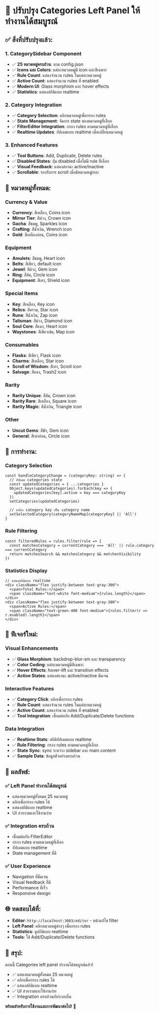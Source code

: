 # 🎯 ปรับปรุง Categories Left Panel ให้ทำงานได้สมบูรณ์

## ✅ สิ่งที่ปรับปรุงแล้ว:

### 1. **CategorySidebar Component**
- ✅ **25 หมวดหมู่ครบถ้วน**: ตาม config.json
- ✅ **Icons และ Colors**: แต่ละหมวดหมู่มี icon และสีเฉพาะ
- ✅ **Rule Count**: แสดงจำนวน rules ในแต่ละหมวดหมู่
- ✅ **Active Count**: แสดงจำนวน rules ที่ enabled
- ✅ **Modern UI**: Glass morphism และ hover effects
- ✅ **Statistics**: แสดงสถิติแบบ realtime

### 2. **Category Integration**
- ✅ **Category Selection**: คลิกหมวดหมู่เพื่อกรอง rules
- ✅ **State Management**: จัดการ state ของหมวดหมู่ที่เลือก
- ✅ **FilterEditor Integration**: กรอง rules ตามหมวดหมู่ที่เลือก
- ✅ **Realtime Updates**: อัปเดตแบบ realtime เมื่อเปลี่ยนหมวดหมู่

### 3. **Enhanced Features**
- ✅ **Tool Buttons**: Add, Duplicate, Delete rules
- ✅ **Disabled States**: ปุ่ม disabled เมื่อไม่มี rule ที่เลือก
- ✅ **Visual Feedback**: แสดงสถานะ active/inactive
- ✅ **Scrollable**: รองรับการ scroll เมื่อมีหมวดหมู่เยอะ

## 🎨 หมวดหมู่ทั้งหมด:

### **Currency & Value**
- **Currency**: สีเหลือง, Coins icon
- **Mirror Tier**: สีม่วง, Crown icon  
- **Gacha**: สีชมพู, Sparkles icon
- **Crafting**: สีน้ำเงิน, Wrench icon
- **Gold**: สีเหลืองอ่อน, Coins icon

### **Equipment**
- **Amulets**: สีชมพู, Heart icon
- **Belts**: สีเขียว, default icon
- **Jewel**: สีม่วง, Gem icon
- **Ring**: สีส้ม, Circle icon
- **Equipment**: สีเทา, Shield icon

### **Special Items**
- **Key**: สีเหลือง, Key icon
- **Relics**: สีคราม, Star icon
- **Rune**: สีน้ำเงิน, Zap icon
- **Talisman**: สีม่วง, Diamond icon
- **Soul Core**: สีแดง, Heart icon
- **Waystones**: สีเขียวเข้ม, Map icon

### **Consumables**
- **Flasks**: สีเขียว, Flask icon
- **Charms**: สีเหลือง, Star icon
- **Scroll of Wisdom**: สีเทา, Scroll icon
- **Salvage**: สีแดง, Trash2 icon

### **Rarity**
- **Rarity Unique**: สีส้ม, Crown icon
- **Rarity Rare**: สีเหลือง, Square icon
- **Rarity Magic**: สีน้ำเงิน, Triangle icon

### **Other**
- **Uncut Gems**: สีฟ้า, Gem icon
- **General**: สีเทาอ่อน, Circle icon

## 🔧 การทำงาน:

### **Category Selection**
```tsx
const handleCategoryChange = (categoryKey: string) => {
  // อัปเดต categories state
  const updatedCategories = { ...categories }
  Object.keys(updatedCategories).forEach(key => {
    updatedCategories[key].active = key === categoryKey
  })
  setCategories(updatedCategories)
  
  // แปลง category key เป็น category name
  setSelectedCategory(categoryNameMap[categoryKey] || 'All')
}
```

### **Rule Filtering**
```tsx
const filteredRules = rules.filter(rule => {
  const matchesCategory = currentCategory === 'All' || rule.category === currentCategory
  return matchesSearch && matchesCategory && matchesVisibility
})
```

### **Statistics Display**
```tsx
// แสดงสถิติแบบ realtime
<div className="flex justify-between text-gray-300">
  <span>Total Rules:</span>
  <span className="text-white font-medium">{rules.length}</span>
</div>
<div className="flex justify-between text-gray-300">
  <span>Active Rules:</span>
  <span className="text-green-400 font-medium">{rules.filter(r => r.enabled).length}</span>
</div>
```

## 🎯 ฟีเจอร์ใหม่:

### **Visual Enhancements**
- ✅ **Glass Morphism**: backdrop-blur-sm และ transparency
- ✅ **Color Coding**: แต่ละหมวดหมู่มีสีเฉพาะ
- ✅ **Hover Effects**: hover-lift และ transition effects
- ✅ **Active States**: แสดงสถานะ active/inactive ชัดเจน

### **Interactive Features**
- ✅ **Category Click**: คลิกเพื่อกรอง rules
- ✅ **Rule Count**: แสดงจำนวน rules ในแต่ละหมวดหมู่
- ✅ **Active Count**: แสดงจำนวน rules ที่ enabled
- ✅ **Tool Integration**: เชื่อมต่อกับ Add/Duplicate/Delete functions

### **Data Integration**
- ✅ **Realtime Stats**: สถิติอัปเดตแบบ realtime
- ✅ **Rule Filtering**: กรอง rules ตามหมวดหมู่ที่เลือก
- ✅ **State Sync**: sync ระหว่าง sidebar และ main content
- ✅ **Sample Data**: ข้อมูลตัวอย่างครบถ้วน

## 🚀 ผลลัพธ์:

### ✅ **Left Panel ทำงานได้สมบูรณ์**
- แสดงหมวดหมู่ทั้งหมด 25 หมวดหมู่
- คลิกเพื่อกรอง rules ได้
- แสดงสถิติแบบ realtime
- UI สวยงามและใช้งานง่าย

### ✅ **Integration ครบถ้วน**
- เชื่อมต่อกับ FilterEditor
- กรอง rules ตามหมวดหมู่ที่เลือก
- อัปเดตแบบ realtime
- State management ที่ดี

### ✅ **User Experience**
- Navigation ที่ชัดเจน
- Visual feedback ที่ดี
- Performance ที่เร็ว
- Responsive design

## 🌐 ทดสอบได้ที่:
- **Editor**: `http://localhost:3003/editor` - หน้าแก้ไข filter
- **Left Panel**: คลิกหมวดหมู่ต่างๆ เพื่อกรอง rules
- **Statistics**: ดูสถิติแบบ realtime
- **Tools**: ใช้ Add/Duplicate/Delete functions

## 🎉 สรุป:

ตอนนี้ Categories left panel ทำงานได้สมบูรณ์แล้ว!
- ✅ แสดงหมวดหมู่ทั้งหมด 25 หมวดหมู่
- ✅ คลิกเพื่อกรอง rules ได้
- ✅ แสดงสถิติแบบ realtime
- ✅ UI สวยงามและใช้งานง่าย
- ✅ Integration ครบถ้วนกับระบบอื่น

**พร้อมสำหรับการใช้งานและการพัฒนาต่อไป!** 🚀
